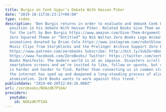 ```yaml
---
title: Burgis on Cenk Uygur’s Debate With Hassan Piker
date: "2019-10-11T16:23:17+08:00"
type: video
description: 'Ben Burgis returns in order to evaluate and debunk Cenk Uygur’s pro-capitalist
  position in his debate With Hassan Piker. Related Books Give Them an Argument: Logic
  for the Left by Ben Burgis https://www.amazon.com/Give-Them-Argument-Logic-Left/dp/1789042100
  Zero Squared Theme or “Untitled” by Nik Walton Zero Books Logo Animations and other
  animations donated by Brian Cole https://www.instagram.com/robotbloodco/ Video and
  Music Clips from Storyblocks and the Prelinger Archive Support Zero Books on Patreon:
  https://www.patreon.com/zerobooks Subscribe: http://bit.ly/SubZeroBooks Facebook:
  https://www.facebook.com/ZeroBooks/ Twitter: https://twitter.com/zer0books Zero
  Books Manifesto: The modern world is at an impasse. Disasters scroll across our
  smartphone screens and we’re invited to like, follow or upvote, but critical thinking
  is harder and harder to find. Rather than connecting us in common struggle and debate,
  the internet has sped up and deepened a long-standing process of alienation and
  atomization. Zer0 Books wants to work against this trend.'
publishdate: "2019-08-20T22:04:26.000Z"
url: /zerobooks/NOAzdK7P16A/
providers:
  youtube:
    id: NOAzdK7P16A
---
```

